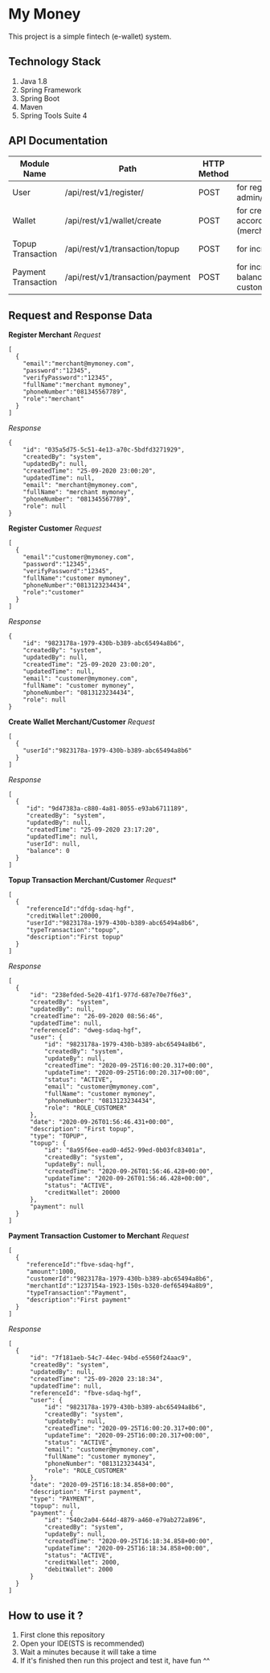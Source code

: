 # My Money
This project is a simple fintech (e-wallet) system.

## Technology Stack
1. Java 1.8
2. Spring Framework
3. Spring Boot
4. Maven
5. Spring Tools Suite 4

## API Documentation
Module Name | Path | HTTP Method | Function |
--- | --- | --- | --- |
User | /api/rest/v1/register/ | POST | for register admin/merchant/customer/ |
Wallet | /api/rest/v1/wallet/create | POST | for create the wallet according user type (merchant/customer) |
Topup Transaction| /api/rest/v1/transaction/topup | POST | for increase user balance |
Payment Transaction | /api/rest/v1/transaction/payment | POST | for increase merchant balance and decrease customer balance |


## Request and Response Data
**Register Merchant**
*Request*
```
[
  {
    "email":"merchant@mymoney.com",
    "password":"12345",
    "verifyPassword":"12345",
    "fullName":"merchant mymoney",
    "phoneNumber":"081345567789",
    "role":"merchant"
  }
]
```
*Response*
```
{
    "id": "035a5d75-5c51-4e13-a70c-5bdfd3271929",
    "createdBy": "system",
    "updatedBy": null,
    "createdTime": "25-09-2020 23:00:20",
    "updatedTime": null,
    "email": "merchant@mymoney.com",
    "fullName": "merchant mymoney",
    "phoneNumber": "081345567789",
    "role": null
}
```

**Register Customer**
*Request*
```
[
  {
    "email":"customer@mymoney.com",
    "password":"12345",
    "verifyPassword":"12345",
    "fullName":"customer mymoney",
    "phoneNumber":"0813123234434",
    "role":"customer"
  }
]
```
*Response*
```
{
    "id": "9823178a-1979-430b-b389-abc65494a8b6",
    "createdBy": "system",
    "updatedBy": null,
    "createdTime": "25-09-2020 23:00:20",
    "updatedTime": null,
    "email": "customer@mymoney.com",
    "fullName": "customer mymoney",
    "phoneNumber": "0813123234434",
    "role": null
}
```

**Create Wallet Merchant/Customer** 
*Request*
```
[
  {
    "userId":"9823178a-1979-430b-b389-abc65494a8b6"
  }
]
```
*Response*
```
[
  {
     "id": "9d47383a-c880-4a81-8055-e93ab6711189",
     "createdBy": "system",
     "updatedBy": null,
     "createdTime": "25-09-2020 23:17:20",
     "updatedTime": null,
     "userId": null,
     "balance": 0
  }
]
```


**Topup Transaction Merchant/Customer**
*Request**
```
[
  {
     "referenceId":"dfdg-sdaq-hgf",
     "creditWallet":20000,
     "userId":"9823178a-1979-430b-b389-abc65494a8b6",
     "typeTransaction":"topup",
     "description":"First topup"
  }
]
```
*Response*
```
[
  {
      "id": "238efded-5e20-41f1-977d-687e70e7f6e3",
      "createdBy": "system",
      "updatedBy": null,
      "createdTime": "26-09-2020 08:56:46",
      "updatedTime": null,
      "referenceId": "dweg-sdaq-hgf",
      "user": {
          "id": "9823178a-1979-430b-b389-abc65494a8b6",
          "createdBy": "system",
          "updateBy": null,
          "createdTime": "2020-09-25T16:00:20.317+00:00",
          "updateTime": "2020-09-25T16:00:20.317+00:00",
          "status": "ACTIVE",
          "email": "customer@mymoney.com",
          "fullName": "customer mymoney",
          "phoneNumber": "0813123234434",
          "role": "ROLE_CUSTOMER"
      },
      "date": "2020-09-26T01:56:46.431+00:00",
      "description": "First topup",
      "type": "TOPUP",
      "topup": {
          "id": "8a95f6ee-ead0-4d52-99ed-0b03fc83401a",
          "createdBy": "system",
          "updateBy": null,
          "createdTime": "2020-09-26T01:56:46.428+00:00",
          "updateTime": "2020-09-26T01:56:46.428+00:00",
          "status": "ACTIVE",
          "creditWallet": 20000
      },
      "payment": null
  }
]
```

**Payment Transaction Customer to Merchant**
*Request*
```
[
  {
     "referenceId":"fbve-sdaq-hgf",
     "amount":1000,
     "customerId":"9823178a-1979-430b-b389-abc65494a8b6",
     "merchantId":"1237154a-1923-150s-b320-def65494a8b9",
     "typeTransaction":"Payment",
     "description":"First payment"
  }
]
```
*Response*
```
[
  {
      "id": "7f181aeb-54c7-44ec-94bd-e5560f24aac9",
      "createdBy": "system",
      "updatedBy": null,
      "createdTime": "25-09-2020 23:18:34",
      "updatedTime": null,
      "referenceId": "fbve-sdaq-hgf",
      "user": {
          "id": "9823178a-1979-430b-b389-abc65494a8b6",
          "createdBy": "system",
          "updateBy": null,
          "createdTime": "2020-09-25T16:00:20.317+00:00",
          "updateTime": "2020-09-25T16:00:20.317+00:00",
          "status": "ACTIVE",
          "email": "customer@mymoney.com",
          "fullName": "customer mymoney",
          "phoneNumber": "0813123234434",
          "role": "ROLE_CUSTOMER"
      },
      "date": "2020-09-25T16:18:34.858+00:00",
      "description": "First payment",
      "type": "PAYMENT",
      "topup": null,
      "payment": {
          "id": "540c2a04-644d-4879-a460-e79ab272a896",
          "createdBy": "system",
          "updateBy": null,
          "createdTime": "2020-09-25T16:18:34.858+00:00",
          "updateTime": "2020-09-25T16:18:34.858+00:00",
          "status": "ACTIVE",
          "creditWallet": 2000,
          "debitWallet": 2000
      }
  }
]
```

## How to use it ?
1. First clone this repository
2. Open your IDE(STS is recommended)
3. Wait a minutes because it will take a time
4. If it's finished then run this project and test it, have fun ^^
